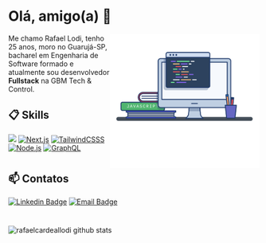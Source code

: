# Olá, amigo(a) 👋

<img align="right" src=".github/image.png" width="300"/>

Me chamo Rafael Lodi, tenho 25 anos, moro no Guarujá-SP, bacharel em Engenharia de Software formado e atualmente sou desenvolvedor **Fullstack** na GBM Tech & Control.

## 📋 Skills

[![](https://img.shields.io/badge/React-20232A?style=for-the-badge&logo=react&logoColor=61DAFB&style=plastic)]()
[![Next.js](https://img.shields.io/badge/Next.js-000000?style=for-the-badge&logo=nextdotjs&logoColor=white&style=plastic)]()
[![TailwindCSSS](https://img.shields.io/badge/Tailwindcss-0677a9?style=for-the-badge&logo=tailwindcss&logoColor=white&style=plastic)]()
[![Node.js](https://img.shields.io/badge/Node.js-339933?style=for-the-badge&logo=nodedotjs&logoColor=white&style=plastic)]()
[![GraphQL](https://img.shields.io/badge/GraphQl-E10098?style=for-the-badge&logo=graphql&logoColor=white&style=plastic)]()

#

## 📫 Contatos

[![Linkedin Badge](https://img.shields.io/badge/Rafael%20Lodi-2D425E?style=flat&logo=Linkedin&logoColor=white&link=https://www.linkedin.com/in/rafael-lodi-2843771a9/)](https://www.linkedin.com/in/rafael-lodi-2843771a9/)
[![Email Badge](https://img.shields.io/badge/rafaelcardeallodi@hotmail.com-2D425E?style=flat&logo=gmail&logoColor=white&link=mailto:rafaelcardeallodi@hotmail.com)](https://www.linkedin.com/in/rafael-lodi-2843771a9/)

#

![rafaelcardeallodi github stats](https://github-readme-stats.vercel.app/api?username=rafaelcardeallodi&hide=[%22issues%22]&show_icons=true)
